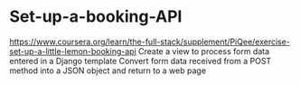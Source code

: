 # Set-up-a-booking-API
https://www.coursera.org/learn/the-full-stack/supplement/PiQee/exercise-set-up-a-little-lemon-booking-api
Create a view to process form data entered in a Django template
Convert form data received from a POST method into a JSON object and return to a web page
